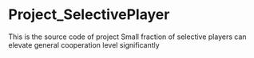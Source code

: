 # Project_SelectivePlayer
This is the source code of project Small fraction of selective players can elevate general cooperation level significantly
